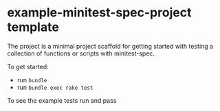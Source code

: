# example-minitest-spec-project template

The project is a minimal project scaffold for getting started with testing a
collection of functions or scripts with minitest-spec.

To get started:

* run `bundle`
* run `bundle exec rake test`

To see the example tests run and pass
